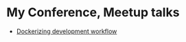 # My Conference, Meetup talks

* [Dockerizing development workflow](ttp://go-talks.appspot.com/github.com/halyph/talks/2015/dockerizing_development_workflow.slide)